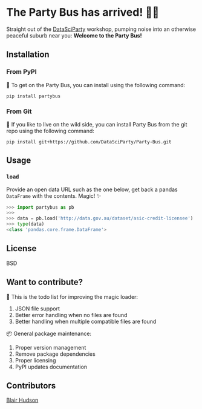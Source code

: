 # The Party Bus has arrived! 🎉🚌
Straight out of the [DataSciParty](http://DataSciParty.github.io) workshop, pumping noise into an otherwise peaceful suburb near you: **Welcome to the Party Bus!**

## Installation

### From PyPI

🚌 To get on the Party Bus, you can install using the following command:

	pip install partybus

### From Git

🚌 If you like to live on the wild side, you can install Party Bus from the git repo using the following command:

	pip install git+https://github.com/DataSciParty/Party-Bus.git

## Usage

### `load`

Provide an open data URL such as the one below, get back a pandas `DataFrame` with the contents. Magic! ✨

```python
>>> import partybus as pb
>>>
>>> data = pb.load('http://data.gov.au/dataset/asic-credit-licensee')
>>> type(data)
<class 'pandas.core.frame.DataFrame'>
```

## License

BSD

## Want to contribute?

📝 This is the todo list for improving the magic loader:

1. JSON file support
2. Better error handling when no files are found
3. Better handling when multiple compatible files are found

📦 General package maintenance:

1. Proper version management
2. Remove package dependencies
3. Proper licensing
4. PyPI updates documentation

## Contributors

[Blair Hudson](http://github.com/blairhudson)